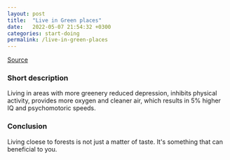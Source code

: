 ```yaml
---
layout: post
title:  "Live in Green places"
date:   2022-05-07 21:54:32 +0300
categories: start-doing
permalink: /live-in-green-places
---
```



[Source](https://neurosciencenews.com/green-space-cognition-20493/)


### Short description
Living in areas with more greenery reduced depression, inhibits physical activity, provides more oxygen and cleaner air, which results in 5% higher IQ and psychomotoric speeds.


### Conclusion
Living cloese to forests is not just a matter of taste. It's something that can beneficial to you.

